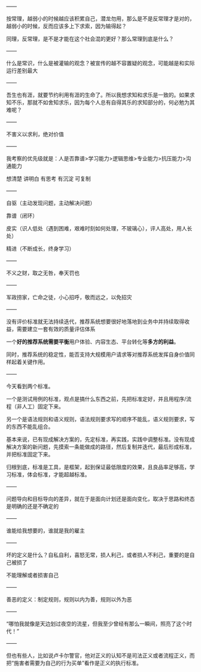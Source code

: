 ——

按常理，越弱小的时候越应该积累自己，潜龙勿用，那么是不是反常理才是对的，越弱小的时候，反而应该多上下求索，因为输得起？

同理，反常理，是不是才能在这个社会混的更好？那么常理到底是什么？

——

什么是常识，什么是被灌输的观念？被宣传的越不容置疑的观念，可能越是和实际运行差别最大

——

吾生也有涯，就要节约利用有涯的生命了。所以我想求知和求乐是一致的。如果求知不乐，那就不如舍知求乐，因为每个人总有自得其乐的求知部分的，何必勉为其难呢？

——

不害义以求利，绝对价值

——

我考察的优先级就是：人是否靠谱>学习能力>逻辑思维>专业能力>抗压能力>沟通能力

想清楚 讲明白 有思考 有沉淀 可复制

——

自驱（主动发现问题，主动解决问题）

靠谱（闭环）

皮实（识人低处（遇到困难，艰难时刻如何处理，不玻璃心），评人高处，用人长处）

精进（不断成长，终身学习）

——

不义之财，取之无咎，奉天罚也

——

军政捞家，亡命之徒，小心招呼，敬而远之，以免招灾

——

没有评价标准就无法持续迭代，推荐系统想要很好地落地到业务中并持续取得收益，需要建立一套有效的质量评估体系

一个**好的推荐系统需要平衡**用户体验、内容生态、平台转化等**多方的利益**。

同时，推荐系统的稳定性，能否支持大规模用户请求等对推荐系统发挥自身价值同样起着关键作用。

——

今天看到两个标准。

一个是测试用例的标准，观点是搞什么东西之前，先把标准定好，并且用程序/流程（非人工）固定下来。

另一个是语法规则和语义规则，语法规则要求写的顺序不能乱，语义规则要求，写的东西不能乱组合。

基本来说，已有现成解决方案的，先定标准，再实践，实践中调整标准。没有现成解决方案的新问题，先摸索一条能做成的路径，然后复制并迭代，最后形成标准，并把标准固定下来。

归根到底，标准是工具，是框架，起到保证最低限度的效果，且良品率足够高，学习标准，体会标准，才能超越标准。

——

问题导向和目标导向的差异，就在于是面向计划还是面向变化，取决于思路和终态是明确的还是不确定的

——

谁能给我想要的，谁就是我的雇主

——

坏的定义是什么？自私自利，喜怒无常，损人利己，或者损人不利己，重要的是自己被损了

不能理解或者损害自己

——

善恶的定义：制定规则，规则以内为善，规则以外为恶

——

“哪怕我就像是天边划过夜空的流星，但我至少曾经有那么一瞬间，照亮了这个时代！”

——

但也有些人，比如说卢卡尔警官，他对正义的认知不是司法正义或者流程正义，而把“施害者需要为自己的行为买单”看作是正义的执行标准。
